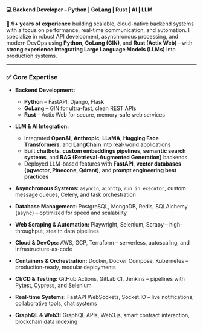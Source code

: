 **💻 Backend Developer – Python | GoLang | Rust | AI | LLM**


🚀 **9+ years of experience** building scalable, cloud-native backend systems with a focus on performance, real-time communication, and automation. I specialize in robust API development, asynchronous processing, and modern DevOps using **Python**, **GoLang (GIN)**, and **Rust (Actix Web)**—with **strong experience integrating Large Language Models (LLMs)** into production systems.

---

### ✅ **Core Expertise**

* **Backend Development:**

  * **Python** – FastAPI, Django, Flask
  * **GoLang** – GIN for ultra-fast, clean REST APIs
  * **Rust** – Actix Web for secure, memory-safe web services

* **LLM & AI Integration:**

  * Integrated **OpenAI**, **Anthropic**, **LLaMA**, **Hugging Face Transformers**, and **LangChain** into real-world applications
  * Built **chatbots**, **custom embeddings pipelines**, **semantic search systems**, and **RAG (Retrieval-Augmented Generation)** backends
  * Deployed LLM-based features with **FastAPI**, **vector databases (pgvector, Pinecone, Qdrant)**, and **prompt engineering best practices**

* **Asynchronous Systems:**
  `asyncio`, `aiohttp`, `run_in_executor`, custom message queues, Celery, and task orchestration

* **Database Management:**
  PostgreSQL, MongoDB, Redis, SQLAlchemy (async) – optimized for speed and scalability

* **Web Scraping & Automation:**
  Playwright, Selenium, Scrapy – high-throughput, stealth data pipelines

* **Cloud & DevOps:**
  AWS, GCP, Terraform – serverless, autoscaling, and infrastructure-as-code

* **Containers & Orchestration:**
  Docker, Docker Compose, Kubernetes – production-ready, modular deployments

* **CI/CD & Testing:**
  GitHub Actions, GitLab CI, Jenkins – pipelines with Pytest, Cypress, and Selenium

* **Real-time Systems:**
  FastAPI WebSockets, Socket.IO – live notifications, collaborative tools, chat systems

* **GraphQL & Web3:**
  GraphQL APIs, Web3.js, smart contract interaction, blockchain data indexing
